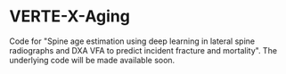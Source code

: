 # VERTE-X-Aging
Code for "Spine age estimation using deep learning in lateral spine radiographs and DXA VFA to predict incident fracture and mortality". The underlying code will be made available soon.
